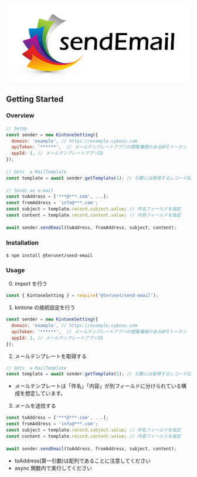 ![SendEmail logo](./img/icon.png)

## Getting Started

### Overview

```JavaScript
// SetUp
const sender = new KintoneSetting({
  domain: 'example', // https://example.cybozu.com
  apiToken: '******',  // メールテンプレートアプリの閲覧権限のあるAPIトークン
  appId: 1, // メールテンプレートアプリID
});

// Gets  a MailTemplate
const template = await sender.getTemplate(1); // 引数には取得するレコードIDを指定

// Sends an e-mail
const toAddress = ['***@***.com', ...];
const fromAddress = 'info@***.com';
const subject = template.record.subject.value; // 件名フィールドを指定
const content = template.record.content.value; // 内容フィールドを指定

await sender.sendEmail(toAddress, fromAddress, subject, content);
```

### Installation

```node
$ npm install @terunet/send-email
```

### Usage

0. import を行う

```JavaScript
const { KintoneSetting } = require('@terunet/send-email');
```

1. kintone の接続設定を行う

```JavaScript
const sender = new KintoneSetting({
  domain: 'example', // https://example.cybozu.com
  apiToken: '******',  // メールテンプレートアプリの閲覧権限のあるAPIトークン
  appId: 1, // メールテンプレートアプリID
});
```

2. メールテンプレートを取得する

```JavaScript
// Gets  a MailTemplate
const template = await sender.getTemplate(1); // 引数には取得するレコードIDを指定

```

- メールテンプレートは「件名」「内容」が別フィールドに分けられている構成を想定しています。

3. メールを送信する

```JavaScript
const toAddress = ['***@***.com', ...];
const fromAddress = 'info@***.com';
const subject = template.record.subject.value; // 件名フィールドを指定
const content = template.record.content.value; // 内容フィールドを指定

await sender.sendEmail(toAddress, fromAddress, subject, content);
```

- toAddress(第一引数)は配列であることに注意してください
- async 関数内で実行してください

